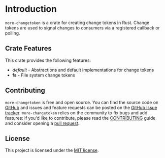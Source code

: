 # Introduction

`more-changetoken` is a crate for creating change tokens in Rust. Change tokens are used to signal changes to consumers via a registered callback or polling.

## Crate Features

This crate provides the following features:

- _default_ - Abstractions and default implementations for change tokens
- **fs** - File system change tokens

## Contributing

`more-changetoken` is free and open source. You can find the source code on [GitHub](https://github.com/commonsensesoftware/more-rs-changetoken)
and issues and feature requests can be posted on the [GitHub issue tracker](https://github.com/commonsensesoftware/more-rs-changetoken/issues).
`more-changetoken` relies on the community to fix bugs and add features: if you'd like to contribute, please read the
[CONTRIBUTING](https://github.com/commonsensesoftware/more-rs-changetoken/blob/main/CONTRIBUTING.md) guide and consider opening
a [pull request](https://github.com/commonsensesoftware/more-rs-changetoken/pulls).

## License

This project is licensed under the [MIT license].

[MIT license]: https://github.com/commonsensesoftware/more-rs-changetoken/blob/main/LICENSE